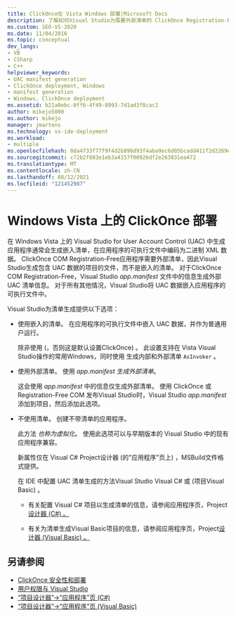 ```yaml
---
title: ClickOnce在 Vista Windows 部署|Microsoft Docs
description: 了解如何Visual Studio为需要外部清单的 ClickOnce Registration-Free COM 应用程序生成外部 UAC 清单。
ms.custom: SEO-VS-2020
ms.date: 11/04/2016
ms.topic: conceptual
dev_langs:
- VB
- CSharp
- C++
helpviewer_keywords:
- UAC manifest generation
- ClickOnce deployment, Windows
- manifest generation
- Windows, ClickOnce deployment
ms.assetid: b21a0ebc-0ff6-4f49-8993-7d1ad3f8cac2
author: mikejo5000
ms.author: mikejo
manager: jmartens
ms.technology: vs-ide-deployment
ms.workload:
- multiple
ms.openlocfilehash: 0da4733f77f9f4d2b896d93f4aba9ec6d05bcadd411f2d2269e2d67ff8e1f016
ms.sourcegitcommit: c72b2f603e1eb3a4157f00926df2e263831ea472
ms.translationtype: MT
ms.contentlocale: zh-CN
ms.lasthandoff: 08/12/2021
ms.locfileid: "121452987"
---
```

# <a name="clickonce-deployment-on-windows-vista"></a>Windows Vista 上的 ClickOnce 部署

在 Windows Vista 上的 Visual Studio for User Account Control (UAC) 中生成应用程序通常会生成嵌入清单，在应用程序的可执行文件中编码为二进制 XML 数据。  ClickOnce COM Registration-Free应用程序需要外部清单，因此Visual Studio生成包含 UAC 数据的项目的文件，而不是嵌入的清单。 对于ClickOnce COM Registration-Free，Visual Studio *app.manifest* 文件中的信息生成外部 UAC 清单信息。 对于所有其他情况，Visual Studio将 UAC 数据嵌入应用程序的可执行文件中。

Visual Studio为清单生成提供以下选项：

- 使用嵌入的清单。 在应用程序的可执行文件中嵌入 UAC 数据，并作为普通用户运行。

   除非使用 (，否则这是默认设置ClickOnce) 。 此设置支持在 Vista Visual Studio操作的常用Windows，同时使用 生成内部和外部清单 `AsInvoker` 。

- 使用外部清单。 使用 *app.manifest 生成外部清单*。

   这会使用 *app.manifest* 中的信息仅生成外部清单。 使用 ClickOnce 或 Registration-Free COM 发布Visual Studio时，Visual Studio *app.manifest* 添加到项目，然后添加此选项。

- 不使用清单。 创建不带清单的应用程序。

   此方法 *也称为虚拟化*。 使用此选项可以与早期版本的 Visual Studio 中的现有应用程序兼容。

  新属性仅在 Visual C# Project设计器 (的"应用程序"页上) ，MSBuild文件格式提供。 

  在 IDE 中配置 UAC 清单生成的方法Visual Studio Visual C# 或 (项目Visual Basic) 。

  * 有关配置 Visual C# 项目以生成清单的信息，请参阅应用程序页，Project[设计器 (C#) 。 ](../ide/reference/application-page-project-designer-csharp.md)

  * 有关为清单生成Visual Basic项目的信息，请参阅应用程序页，Project[设计器 (Visual Basic) 。 ](../ide/reference/application-page-project-designer-visual-basic.md)

## <a name="see-also"></a>另请参阅
- [ClickOnce 安全性和部署](../deployment/clickonce-security-and-deployment.md)
- [用户权限与 Visual Studio](/previous-versions/ms165100(v=vs.100))
- [“项目设计器”->“应用程序”页 (C#)](../ide/reference/application-page-project-designer-csharp.md)
- [“项目设计器”->“应用程序”页 (Visual Basic)](../ide/reference/application-page-project-designer-visual-basic.md)